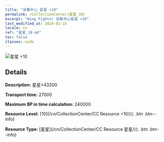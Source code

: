 ```yaml
---
title: "采集中心 星星 +10"
permalink: /CollectionCenter/星星_10/
excerpt: "Wing Fighter 采集中心星星 +10"
last_modified_at: 2024-01-15
locale: cn
ref: "星星_10.md"
toc: false
classes: wide
---
```



![星星 +10](/images/cc/CC_星星_6.png)

## Details

  **Description:** 星星×43200

  **Transport time:** 27000

  **Maximum BP in time calculation:** 240000

  **Resource Level:** [10](/cn/CollectionCenter/CC Resource +10/){: .btn .btn--info}

  **Resource Type:** [星星](/cn/CollectionCenter/CC Resource 星星/){: .btn .btn--info}

